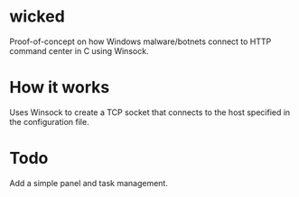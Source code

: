 # wicked
Proof-of-concept on how Windows malware/botnets connect to HTTP command center in C using Winsock.

# How it works
Uses Winsock to create a TCP socket that connects to the host specified in the configuration file.

# Todo
Add a simple panel and task management.
